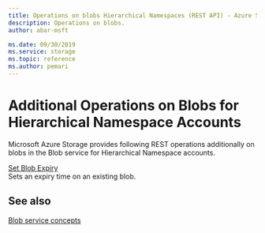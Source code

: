 ```yaml
---
title: Operations on blobs Hierarchical Namespaces (REST API) - Azure Storage
description: Operations on blobs.
author: abar-msft

ms.date: 09/30/2019
ms.service: storage
ms.topic: reference
ms.author: pemari
---
```


# Additional Operations on Blobs for Hierarchical Namespace Accounts

Microsoft Azure Storage provides following REST operations additionally on blobs in the Blob service for Hierarchical Namespace accounts.

[Set Blob Expiry](Set-Blob-Expiry.md)  
Sets an expiry time on an existing blob.  
  
## See also

[Blob service concepts](Blob-Service-Concepts.md)
